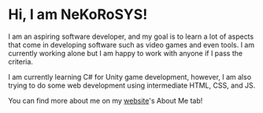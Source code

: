 # Hi, I am NeKoRoSYS!
I am an aspiring software developer, and my goal is to learn a lot of aspects that come in developing software such as video games and even tools. I am currently working alone but I am happy to work with anyone if I pass the criteria.

I am currently learning C# for Unity game development, however, I am also trying to do some web development using intermediate HTML, CSS, and JS.

You can find more about me on my [website](https://nekorosys.github.io)'s About Me tab!
<!--
**NecroMarX/NecroMarX** is a ✨ _special_ ✨ repository because its `README.md` (this file) appears on your GitHub profile.

Here are some ideas to get you started:

- 🔭 I’m currently working on ...
- 🌱 I’m currently learning ...
- 👯 I’m looking to collaborate on ...
- 🤔 I’m looking for help with ...
- 💬 Ask me about ...
- 📫 How to reach me: ...
- 😄 Pronouns: ...
- ⚡ Fun fact: ...
-->
